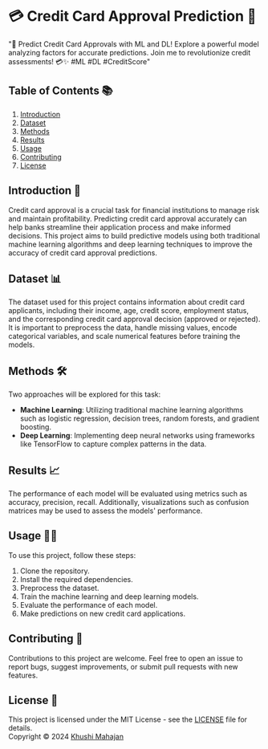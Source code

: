 # 💳 Credit Card Approval Prediction 💼
"🔮 Predict Credit Card Approvals with ML and DL! Explore a powerful model analyzing factors for accurate predictions. Join me to revolutionize credit assessments! 💳✨ #ML #DL #CreditScore"

## Table of Contents 📚
1. [Introduction](#introduction)
2. [Dataset](#dataset)
3. [Methods](#methods)
4. [Results](#results)
5. [Usage](#usage)
6. [Contributing](#contributing)
7. [License](#license)

## Introduction 🚀
Credit card approval is a crucial task for financial institutions to manage risk and maintain profitability. Predicting credit card approval accurately can help banks streamline their application process and make informed decisions. This project aims to build predictive models using both traditional machine learning algorithms and deep learning techniques to improve the accuracy of credit card approval predictions.

## Dataset 📊
The dataset used for this project contains information about credit card applicants, including their income, age, credit score, employment status, and the corresponding credit card approval decision (approved or rejected). It is important to preprocess the data, handle missing values, encode categorical variables, and scale numerical features before training the models.

## Methods 🛠️
Two approaches will be explored for this task:
- **Machine Learning**: Utilizing traditional machine learning algorithms such as logistic regression, decision trees, random forests, and gradient boosting.
- **Deep Learning**: Implementing deep neural networks using frameworks like TensorFlow to capture complex patterns in the data.

## Results 📈
The performance of each model will be evaluated using metrics such as accuracy, precision, recall. Additionally, visualizations such as confusion matrices may be used to assess the models' performance.

## Usage 🧑‍💻
To use this project, follow these steps:
1. Clone the repository.
2. Install the required dependencies.
3. Preprocess the dataset.
4. Train the machine learning and deep learning models.
5. Evaluate the performance of each model.
6. Make predictions on new credit card applications.

## Contributing 🤝
Contributions to this project are welcome. Feel free to open an issue to report bugs, suggest improvements, or submit pull requests with new features.

## License 📜
This project is licensed under the MIT License - see the [LICENSE](LICENSE) file for details.<br>
Copyright © 2024 [Khushi Mahajan](https://github.com/khushi6900)

